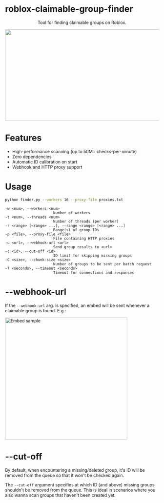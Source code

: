 # roblox-claimable-group-finder
<p align="center">Tool for finding claimable groups on Roblox.</p>

<p align="center"><img src="https://i.imgur.com/131wdCq.png" height="300" width="637"></p>

# Features
- High-performance scanning (up to 50M+ checks-per-minute)
- Zero dependencies
- Automatic ID calibration on start
- Webhook and HTTP proxy support

# Usage
```bash
python finder.py --workers 16 --proxy-file proxies.txt
```

```
-w <num>, --workers <num>
                      Number of workers
-t <num>, --threads <num>
                      Number of threads (per worker)
-r <range> [<range> ...], --range <range> [<range> ...]
                      Range(s) of group IDs
-p <file>, --proxy-file <file>
                      File containing HTTP proxies
-u <url>, --webhook-url <url>
                      Send group results to <url>
-c <id>, --cut-off <id>
                      ID limit for skipping missing groups
-C <size>, --chunk-size <size>
                      Number of groups to be sent per batch request
-T <seconds>, --timeout <seconds>
                      Timeout for connections and responses
```

# --webhook-url
If the `--webhook-url` arg. is specified, an embed will be sent whenever a claimable group is found. E.g.:

<img src="https://i.imgur.com/VeMBoCA.png" alt="Embed sample" width="400"/>

# --cut-off
By default, when encountering a missing/deleted group, it's ID will be removed from the queue so that it won't be checked again.

The `--cut-off` argument specifies at which ID (and above) missing groups shouldn't be removed from the queue. This is ideal in scenarios where you also wanna scan groups that haven't been created yet.

